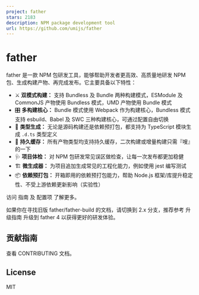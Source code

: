 ```yaml
---
project: father
stars: 2183
description: NPM package development tool
url: https://github.com/umijs/father
---
```


father
======

father 是一款 NPM 包研发工具，能够帮助开发者更高效、高质量地研发 NPM 包、生成构建产物、再完成发布。它主要具备以下特性：

-   ⚔️ **双模式构建：** 支持 Bundless 及 Bundle 两种构建模式，ESModule 及 CommonJS 产物使用 Bundless 模式，UMD 产物使用 Bundle 模式
-   🎛 **多构建核心：** Bundle 模式使用 Webpack 作为构建核心，Bundless 模式支持 esbuild、Babel 及 SWC 三种构建核心，可通过配置自由切换
-   🔖 **类型生成：** 无论是源码构建还是依赖预打包，都支持为 TypeScript 模块生成 `.d.ts` 类型定义
-   🚀 **持久缓存：** 所有产物类型均支持持久缓存，二次构建或增量构建只需『嗖』的一下
-   🩺 **项目体检：** 对 NPM 包研发常见误区做检查，让每一次发布都更加稳健
-   🏗 **微生成器：** 为项目追加生成常见的工程化能力，例如使用 jest 编写测试
-   📦 **依赖预打包：** 开箱即用的依赖预打包能力，帮助 Node.js 框架/库提升稳定性、不受上游依赖更新影响（实验性）

访问 指南 及 配置项 了解更多。

如果你在寻找旧版 father/father-build 的文档，请切换到 2.x 分支，推荐参考 升级指南 升级到 father 4 以获得更好的研发体验。

贡献指南
----

查看 CONTRIBUTING 文档。

License
-------

MIT
